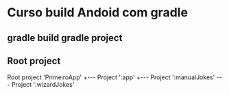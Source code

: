 # Curso build Andoid com gradle
  gradle build
  gradle project
  ------------------------------------------------------------
  Root project
  ------------------------------------------------------------

  Root project 'PrimeiroApp'
  +--- Project ':app'
  +--- Project ':manualJokes'
  \--- Project ':wizardJokes'

